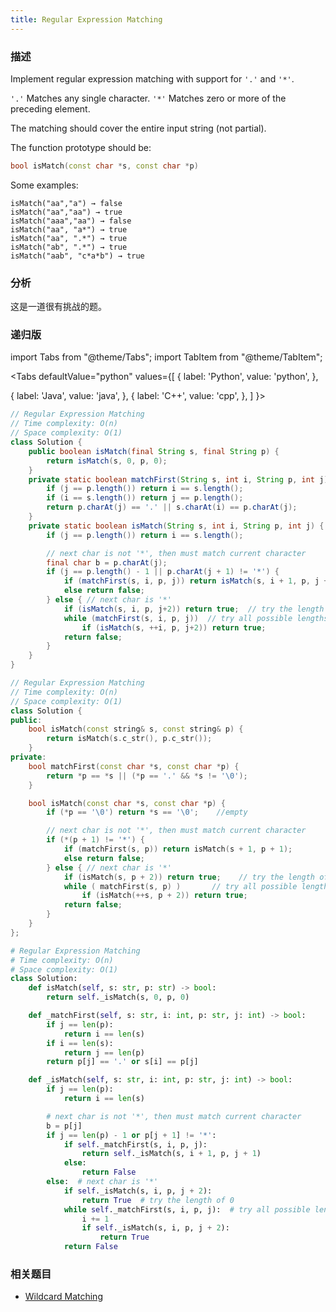 ```yaml
---
title: Regular Expression Matching
---
```


### 描述

Implement regular expression matching with support for `'.'` and `'*'`.

`'.'` Matches any single character.
`'*'` Matches zero or more of the preceding element.

The matching should cover the entire input string (not partial).

The function prototype should be:

```cpp
bool isMatch(const char *s, const char *p)
```

Some examples:

```
isMatch("aa","a") → false
isMatch("aa","aa") → true
isMatch("aaa","aa") → false
isMatch("aa", "a*") → true
isMatch("aa", ".*") → true
isMatch("ab", ".*") → true
isMatch("aab", "c*a*b") → true
```

### 分析

这是一道很有挑战的题。

### 递归版

import Tabs from "@theme/Tabs";
import TabItem from "@theme/TabItem";

<Tabs
defaultValue="python"
values={[
{ label: 'Python', value: 'python', },

{ label: 'Java', value: 'java', },
{ label: 'C++', value: 'cpp', },
]
}>
<TabItem value="java">

```java
// Regular Expression Matching
// Time complexity: O(n)
// Space complexity: O(1)
class Solution {
    public boolean isMatch(final String s, final String p) {
        return isMatch(s, 0, p, 0);
    }
    private static boolean matchFirst(String s, int i, String p, int j) {
        if (j == p.length()) return i == s.length();
        if (i == s.length()) return j == p.length();
        return p.charAt(j) == '.' || s.charAt(i) == p.charAt(j);
    }
    private static boolean isMatch(String s, int i, String p, int j) {
        if (j == p.length()) return i == s.length();

        // next char is not '*', then must match current character
        final char b = p.charAt(j);
        if (j == p.length() - 1 || p.charAt(j + 1) != '*') {
            if (matchFirst(s, i, p, j)) return isMatch(s, i + 1, p, j + 1);
            else return false;
        } else { // next char is '*'
            if (isMatch(s, i, p, j+2)) return true;  // try the length of 0
            while (matchFirst(s, i, p, j))  // try all possible lengths
                if (isMatch(s, ++i, p, j+2)) return true;
            return false;
        }
    }
}

```

</TabItem>
<TabItem value="cpp">

```cpp
// Regular Expression Matching
// Time complexity: O(n)
// Space complexity: O(1)
class Solution {
public:
    bool isMatch(const string& s, const string& p) {
        return isMatch(s.c_str(), p.c_str());
    }
private:
    bool matchFirst(const char *s, const char *p) {
        return *p == *s || (*p == '.' && *s != '\0');
    }

    bool isMatch(const char *s, const char *p) {
        if (*p == '\0') return *s == '\0';    //empty

        // next char is not '*', then must match current character
        if (*(p + 1) != '*') {
            if (matchFirst(s, p)) return isMatch(s + 1, p + 1);
            else return false;
        } else { // next char is '*'
            if (isMatch(s, p + 2)) return true;    // try the length of 0
            while ( matchFirst(s, p) )       // try all possible lengths
                if (isMatch(++s, p + 2)) return true;
            return false;
        }
    }
};


```

</TabItem>

<TabItem value="python">

```python
# Regular Expression Matching
# Time complexity: O(n)
# Space complexity: O(1)
class Solution:
    def isMatch(self, s: str, p: str) -> bool:
        return self._isMatch(s, 0, p, 0)

    def _matchFirst(self, s: str, i: int, p: str, j: int) -> bool:
        if j == len(p):
            return i == len(s)
        if i == len(s):
            return j == len(p)
        return p[j] == '.' or s[i] == p[j]

    def _isMatch(self, s: str, i: int, p: str, j: int) -> bool:
        if j == len(p):
            return i == len(s)

        # next char is not '*', then must match current character
        b = p[j]
        if j == len(p) - 1 or p[j + 1] != '*':
            if self._matchFirst(s, i, p, j):
                return self._isMatch(s, i + 1, p, j + 1)
            else:
                return False
        else:  # next char is '*'
            if self._isMatch(s, i, p, j + 2):
                return True  # try the length of 0
            while self._matchFirst(s, i, p, j):  # try all possible lengths
                i += 1
                if self._isMatch(s, i, p, j + 2):
                    return True
            return False
```

</TabItem>
</Tabs>

### 相关题目

- [Wildcard Matching](wildcard-matching.md)
